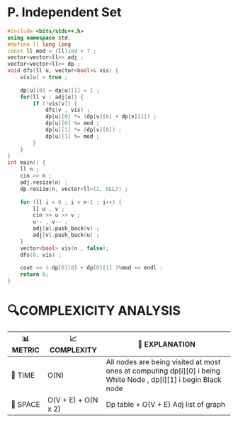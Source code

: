 # P. Independent Set


```cpp
#include <bits/stdc++.h>
using namespace std;
#define ll long long
const ll mod = (ll)1e9 + 7 ;
vector<vector<ll>> adj ;
vector<vector<ll>> dp ;
void dfs(ll u, vector<bool>& vis) {
    vis[u] = true ;
    
    dp[u][0] = dp[u][1] = 1 ;
    for(ll v : adj[u]) {
        if (!vis[v]) {
            dfs(v , vis) ;
            dp[u][0] *= (dp[v][0] + dp[v][1]) ;
            dp[u][0] %= mod ;
            dp[u][1] *= (dp[v][0]) ;
            dp[u][1] %= mod ;
        }
    }
}
int main() {
    ll n ;
    cin >> n ;
    adj.resize(n) ;
    dp.resize(n, vector<ll>(2, 0LL)) ;
    
    for (ll i = 0 ; i < n-1 ; i++) {
        ll u , v ;
        cin >> u >> v ;
        u-- , v-- ;
        adj[u].push_back(v) ;
        adj[v].push_back(u) ;
    }
    vector<bool> vis(n , false);
    dfs(0, vis) ;
    
    cout << ( dp[0][0] + dp[0][1] )%mod << endl ;
    return 0;
}

```

# 🔍COMPLEXICITY ANALYSIS

| 📊 METRIC | 📈 COMPLEXITY	  |  🧩 EXPLANATION |
|-----------|-------------|------------|
| 🧭 TIME  |   O(N)     | All nodes are being visited at most ones at computing dp[i][0] i being White Node , dp[i][1] i begin Black node |
| 🧠 SPACE |    O(V + E) + O(N x 2)      | Dp table  + O(V + E) Adj list of graph            |
